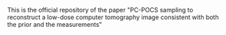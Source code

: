 This is the official repository of the paper "PC-POCS sampling to reconstruct a low-dose computer tomography image consistent with both the prior and the measurements"
